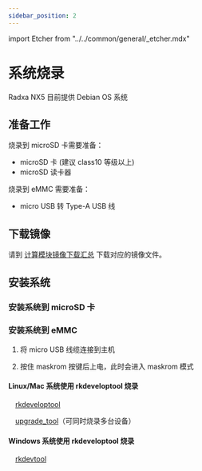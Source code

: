 ```yaml
---
sidebar_position: 2
---
```


import Etcher from "../../common/general/\_etcher.mdx"

# 系统烧录

Radxa NX5 目前提供 Debian OS 系统

## 准备工作

烧录到 microSD 卡需要准备：

- microSD 卡 (建议 class10 等级以上)
- microSD 读卡器

烧录到 eMMC 需要准备：

- micro USB 转 Type-A USB 线

## 下载镜像

请到 [计算模块镜像下载汇总](/compute-module/images) 下载对应的镜像文件。

## 安装系统

### 安装系统到 microSD 卡

<Etcher model="nx5" />

### 安装系统到 eMMC

1. 将 micro USB 线缆连接到主机

2. 按住 maskrom 按键后上电，此时会进入 maskrom 模式

<Tabs queryString="os">

<TabItem value="linux" label="Linux/Mac">

#### Linux/Mac 系统使用 rkdeveloptool 烧录

&emsp;[rkdeveloptool](/general-tutorial/rksdk/rkdeveloptool)

&emsp;[upgrade_tool](low-level-dev/upgrade-tool)（可同时烧录多台设备）

</TabItem>

<TabItem value="windows" label="Windows">

#### Windows 系统使用 rkdeveloptool 烧录

&emsp;[rkdevtool](low-level-dev/rkdevtool)

</TabItem>

</Tabs>
